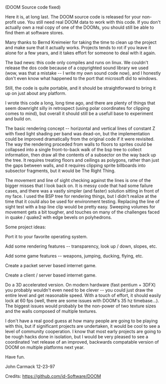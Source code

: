 (DOOM Source code fixed)

Here it is, at long last.  The DOOM source code is released for your
non-profit use.  You still need real DOOM data to work with this code.
If you don't actually own a real copy of one of the DOOMs, you should
still be able to find them at software stores.

Many thanks to Bernd Kreimeier for taking the time to clean up the
project and make sure that it actually works.  Projects tends to rot if
you leave it alone for a few years, and it takes effort for someone to
deal with it again.

The bad news:  this code only compiles and runs on linux.  We couldn't
release the dos code because of a copyrighted sound library we used
(wow, was that a mistake -- I write my own sound code now), and I
honestly don't even know what happened to the port that microsoft did
to windows.

Still, the code is quite portable, and it should be straightforward to
bring it up on just about any platform.

I wrote this code a long, long time ago, and there are plenty of things
that seem downright silly in retrospect (using polar coordinates for
clipping comes to mind), but overall it should still be a usefull base
to experiment and build on.

The basic rendering concept -- horizontal and vertical lines of constant
Z with fixed light shading per band was dead-on, but the implementation
could be improved dramatically from the original code if it were
revisited.  The way the rendering proceded from walls to floors to
sprites could be collapsed into a single front-to-back walk of the bsp
tree to collect information, then draw all the contents of a subsector
on the way back up the tree.  It requires treating floors and ceilings
as polygons, rather than just the gaps between walls, and it requires
clipping sprite billboards into subsector fragments, but it would be
The Right Thing.

The movement and line of sight checking against the lines is one of the
bigger misses that I look back on.  It is messy code that had some
failure cases, and there was a vastly simpler (and faster) solution
sitting in front of my face.  I used the BSP tree for rendering things,
but I didn't realize at the time that it could also be used for
environment testing.  Replacing the line of sight test with a bsp line
clip would be pretty easy.  Sweeping volumes for movement gets a bit
tougher, and touches on many of the challenges faced in quake / quake2
with edge bevels on polyhedrons.

Some project ideas:

Port it to your favorite operating system.

Add some rendering features -- transparency, look up / down, slopes,
etc.

Add some game features -- weapons, jumping, ducking, flying, etc.

Create a packet server based internet game.

Create a client / server based internet game.

Do a 3D accelerated version.  On modern hardware (fast pentium + 3DFX)
you probably wouldn't even need to be clever -- you could just draw the
entire level and get reasonable speed.  With a touch of effort, it should
easily lock at 60 fps (well, there are some issues with DOOM's 35 hz
timebase...).  The biggest issues would probably be the non-power of two
texture sizes and the walls composed of multiple textures.


I don't have a real good guess at how many people are going to be
playing with this, but if significant projects are undertaken, it would
be cool to see a level of community cooperation.  I know that most early
projects are going to be rough hacks done in isolation, but I would be
very pleased to see a coordinated 'net release of an improved, backwards
compatable version of DOOM on multiple platforms next year.

Have fun.

John Carmack
12-23-97


Credits: https://github.com/id-Software/DOOM
